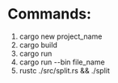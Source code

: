 # Commands:

1. cargo new project_name
2. cargo build
3. cargo run
4. cargo run --bin file_name
5. rustc ./src/split.rs && ./split
